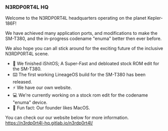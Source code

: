 ### N3RDP0RT4L HQ

Welcome to the N3RDP0RT4L headquarters operating on the planet Kepler-186F!

We have achieved many application ports, and modifications to make the SM-T380, and the in-progress codename "enuma" better then ever before.

We also hope you can all stick around for the exciting future of the inclusive N3RDP0RT4L scene.

- 📱 We finished iShitOS; A Super-Fast and debloated stock ROM edit for the SM-T380.
- ⌨️ The first working LineageOS build for the SM-T380 has been released.
- ⚡ We have our own website.
- 💻 We're currently working on a stock rom edit for the codename "enuma" device.
- 🍎 Fun fact: Our founder likes MacOS.

You can check our our website below for more information.
https://n3rdp0rt4l-hq.gitlab.io/n3rdp0rt4l/
